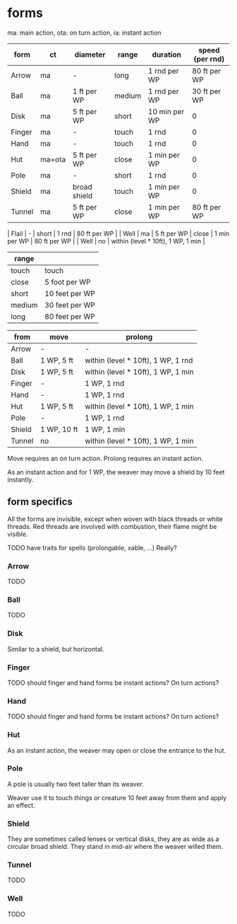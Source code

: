 
# forms

ma: main action, ota: on turn action, ia: instant action

| form   | ct     | diameter     | range  | duration      | speed (per rnd) |
|--------|--------|--------------|--------|---------------|-----------------|
| Arrow  | ma     | -            | long   | 1 rnd per WP  | 80 ft per WP    |
| Ball   | ma     | 1 ft per WP  | medium | 1 rnd per WP  | 30 ft per WP    |
| Disk   | ma     | 5 ft per WP  | short  | 10 min per WP | 0               |
| Finger | ma     | -            | touch  | 1 rnd         | 0               |
| Hand   | ma     | -            | touch  | 1 rnd         | 0               |
| Hut    | ma+ota | 5 ft per WP  | close  | 1 min per WP  | 0               |
| Pole   | ma     | -            | short  | 1 rnd         | 0               |
| Shield | ma     | broad shield | touch  | 1 min per WP  | 0               |
| Tunnel | ma     | 5 ft per WP  | close  | 1 min per WP  | 80 ft per WP    |

| Flail  | -             | short  | 1 rnd         | 80 ft per WP    |
| Well   | ma     | 5 ft per WP  | close  | 1 min per WP  | 80 ft per WP    |
| Well   | no          | within (level * 10ft), 1 WP, 1 min |

| range   |                |
|---------|----------------|
| touch	  | touch          |
| close	  | 5 foot per WP  |
| short	  | 10 feet per WP |
| medium  | 30 feet per WP |
| long    | 80 feet per WP |

| from   | move        | prolong                            |
|--------|-------------|------------------------------------|
| Arrow  | -           | -                                  |
| Ball   | 1 WP, 5 ft  | within (level * 10ft), 1 WP, 1 rnd |
| Disk   | 1 WP, 5 ft  | within (level * 10ft), 1 WP, 1 min |
| Finger | -           | 1 WP, 1 rnd                        |
| Hand   | -           | 1 WP, 1 rnd                        |
| Hut    | 1 WP, 5 ft  | within (level * 10ft), 1 WP, 1 min |
| Pole   | -           | 1 WP, 1 rnd                        |
| Shield | 1 WP, 10 ft | 1 WP, 1 min                        |
| Tunnel | no          | within (level * 10ft), 1 WP, 1 min |

Move requires an on turn action. Prolong requires an instant action.

As an instant action and for 1 WP, the weaver may move a shield by 10 feet instantly.



## form specifics

All the forms are invisible, except when woven with black threads or white threads. Red threads are involved with combustion, their flame might be visible.

TODO have traits for spells (prolongable, xable, ...) Really?


### Arrow

TODO


### Ball

TODO


### Disk

Similar to a shield, but horizontal.


### Finger

TODO should finger and hand forms be instant actions? On turn actions?


### Hand

TODO should finger and hand forms be instant actions? On turn actions?


### Hut

As an instant action, the weaver may open or close the entrance to the hut.


### Pole

A pole is usually two feet taller than its weaver.

Weaver use it to touch things or creature 10 feet away from them and apply an effect.


### Shield

They are sometimes called lenses or vertical disks, they are as wide as a circular broad shield. They stand in mid-air where the weaver willed them.


### Tunnel

TODO


### Well

TODO

